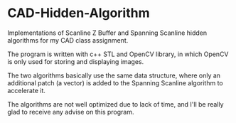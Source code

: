 # CAD-Hidden-Algorithm
Implementations of Scanline Z Buffer and Spanning Scanline hidden algorithms for my CAD class assignment.

The program is written with c++ STL and OpenCV library, in which OpenCV is only used for storing and displaying images.

The two algorithms basically use the same data structure, where only an additional patch (a vector) is added to the Spanning Scanline algorithm to accelerate it.

The algorithms are not well optimized due to lack of time, and I'll be really glad to receive any advise on this program.
